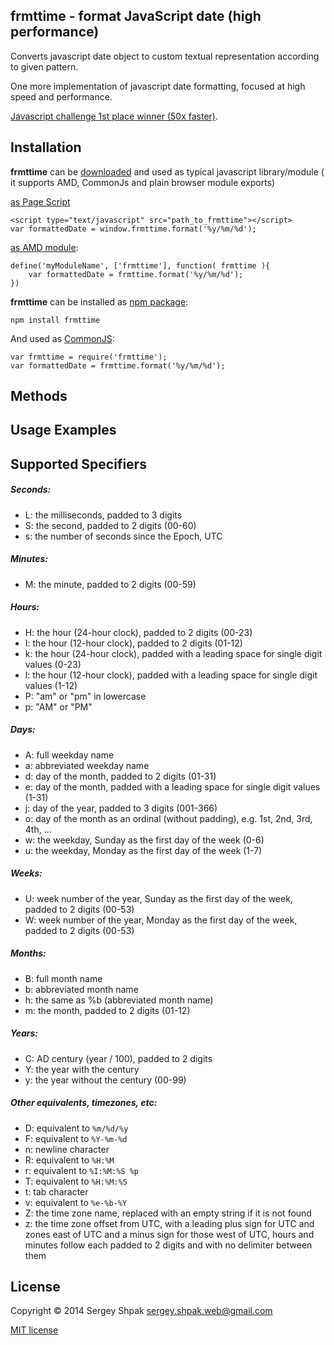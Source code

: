 ## frmttime - format JavaScript date (high performance)

Converts javascript date object to custom textual representation according to given pattern.

One more implementation of javascript date formatting, focused at high speed and performance. 

[Javascript challenge 1st place winner (50x faster)](https://github.com/hola/challenge_strftime).

## Installation

**frmttime** can be [downloaded](https://raw.githubusercontent.com/sergey-shpak/frmttime/master/frmttime.js) and used as 
typical javascript library/module ( it supports AMD, CommonJs and plain browser module exports)
 
[as Page Script](https://developer.mozilla.org/en-US/docs/Web/HTML/Element/script)

    <script type="text/javascript" src="path_to_frmttime"></script>
    var formattedDate = window.frmttime.format('%y/%m/%d');
 
[as AMD module](https://addyosmani.com/writing-modular-js/):

    define('myModuleName', ['frmttime'], function( frmttime ){
        var formattedDate = frmttime.format('%y/%m/%d');
    })

**frmttime** can be installed as [npm package](https://www.npmjs.com/):

    npm install frmttime

And used as [CommonJS](https://addyosmani.com/writing-modular-js/):

    var frmttime = require('frmttime');
    var formattedDate = frmttime.format('%y/%m/%d');

## Methods

## Usage Examples

## Supported Specifiers

##### Seconds:
- L: the milliseconds, padded to 3 digits
- S: the second, padded to 2 digits (00-60)
- s: the number of seconds since the Epoch, UTC

##### Minutes:
- M: the minute, padded to 2 digits (00-59)

##### Hours:
- H: the hour (24-hour clock), padded to 2 digits (00-23)
- I: the hour (12-hour clock), padded to 2 digits (01-12)
- k: the hour (24-hour clock), padded with a leading space for single digit values (0-23)
- l: the hour (12-hour clock), padded with a leading space for single digit values (1-12)
- P: "am" or "pm" in lowercase
- p: "AM" or "PM"

##### Days:
- A: full weekday name
- a: abbreviated weekday name
- d: day of the month, padded to 2 digits (01-31)
- e: day of the month, padded with a leading space for single digit values (1-31)
- j: day of the year, padded to 3 digits (001-366)
- o: day of the month as an ordinal (without padding), e.g. 1st, 2nd, 3rd, 4th, ...
- w: the weekday, Sunday as the first day of the week (0-6)
- u: the weekday, Monday as the first day of the week (1-7)

##### Weeks:
- U: week number of the year, Sunday as the first day of the week, padded to 2 digits (00-53)
- W: week number of the year, Monday as the first day of the week, padded to 2 digits (00-53)

##### Months:
- B: full month name
- b: abbreviated month name
- h: the same as %b (abbreviated month name)
- m: the month, padded to 2 digits (01-12)

##### Years: 
- C: AD century (year / 100), padded to 2 digits
- Y: the year with the century
- y: the year without the century (00-99)

##### Other equivalents, timezones, etc:
- D: equivalent to `%m/%d/%y`
- F: equivalent to `%Y-%m-%d`
- n: newline character
- R: equivalent to `%H:%M`
- r: equivalent to `%I:%M:%S %p`
- T: equivalent to `%H:%M:%S`
- t: tab character
- v: equivalent to `%e-%b-%Y`
- Z: the time zone name, replaced with an empty string if it is not found
- z: the time zone offset from UTC, with a leading plus sign for UTC and zones east
     of UTC and a minus sign for those west of UTC, hours and minutes follow each
     padded to 2 digits and with no delimiter between them

## License

Copyright © 2014 Sergey Shpak <sergey.shpak.web@gmail.com>

[MIT license](http://shps.mit-license.org)

